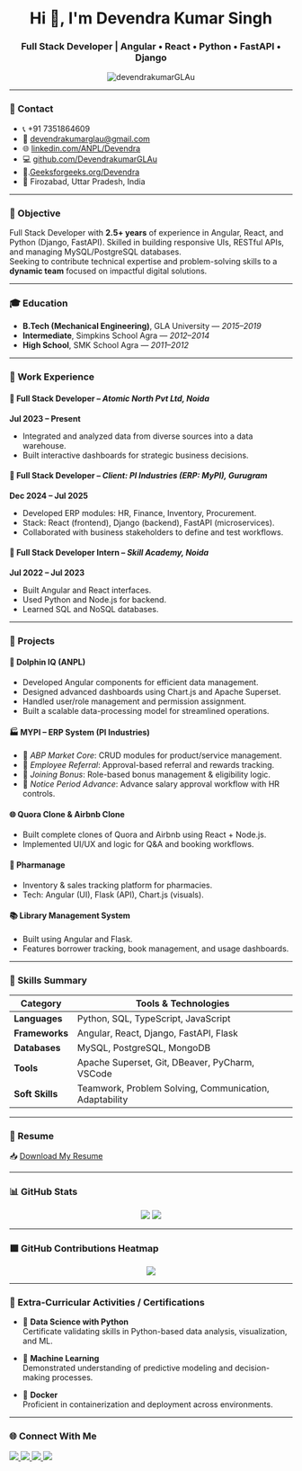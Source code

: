 <h1 align="center">Hi 👋, I'm Devendra Kumar Singh</h1>
<h3 align="center">Full Stack Developer | Angular • React • Python • FastAPI • Django</h3>

<p align="center">
  <img src="https://komarev.com/ghpvc/?username=DevendrakumarGLAu&label=Profile%20views&color=0e75b6&style=flat" alt="devendrakumarGLAu" />
</p>

---

### 📍 Contact

- 📞 +91 7351864609  
- 📧 [devendrakumarglau@gmail.com](mailto:devendrakumarglau@gmail.com)  
- 🌐 [linkedin.com/ANPL/Devendra](https://linkedin.com/ANPL/Devendra)  
- 💻 [github.com/DevendrakumarGLAu](https://github.com/DevendrakumarGLAu)
- 📝.[Geeksforgeeks.org/Devendra](https://www.geeksforgeeks.org/user/devendrakbof4/)
- 📍 Firozabad, Uttar Pradesh, India

---

### 🎯 Objective

Full Stack Developer with **2.5+ years** of experience in Angular, React, and Python (Django, FastAPI). Skilled in building responsive UIs, RESTful APIs, and managing MySQL/PostgreSQL databases.  
Seeking to contribute technical expertise and problem-solving skills to a **dynamic team** focused on impactful digital solutions.

---

### 🎓 Education

- **B.Tech (Mechanical Engineering)**, GLA University — *2015–2019*  
- **Intermediate**, Simpkins School Agra — *2012–2014*  
- **High School**, SMK School Agra — *2011–2012*

---

### 💼 Work Experience

#### 🔹 Full Stack Developer – *Atomic North Pvt Ltd, Noida*  
**Jul 2023 – Present**  
- Integrated and analyzed data from diverse sources into a data warehouse.  
- Built interactive dashboards for strategic business decisions.

#### 🔹 Full Stack Developer – *Client: PI Industries (ERP: MyPI), Gurugram*  
**Dec 2024 – Jul 2025**  
- Developed ERP modules: HR, Finance, Inventory, Procurement.  
- Stack: React (frontend), Django (backend), FastAPI (microservices).  
- Collaborated with business stakeholders to define and test workflows.

#### 🔹 Full Stack Developer Intern – *Skill Academy, Noida*  
**Jul 2022 – Jul 2023**  
- Built Angular and React interfaces.  
- Used Python and Node.js for backend.  
- Learned SQL and NoSQL databases.

---

### 🚀 Projects

#### 🐬 **Dolphin IQ (ANPL)**
- Developed Angular components for efficient data management.
- Designed advanced dashboards using Chart.js and Apache Superset.
- Handled user/role management and permission assignment.
- Built a scalable data-processing model for streamlined operations.

#### 🏭 **MYPI – ERP System (PI Industries)**
- 🔸 *ABP Market Core*: CRUD modules for product/service management.
- 🔸 *Employee Referral*: Approval-based referral and rewards tracking.
- 🔸 *Joining Bonus*: Role-based bonus management & eligibility logic.
- 🔸 *Notice Period Advance*: Advance salary approval workflow with HR controls.

#### 🌐 **Quora Clone & Airbnb Clone**
- Built complete clones of Quora and Airbnb using React + Node.js.
- Implemented UI/UX and logic for Q&A and booking workflows.

#### 💊 **Pharmanage**
- Inventory & sales tracking platform for pharmacies.
- Tech: Angular (UI), Flask (API), Chart.js (visuals).

#### 📚 **Library Management System**
- Built using Angular and Flask.
- Features borrower tracking, book management, and usage dashboards.

---

### 🧠 Skills Summary

| Category         | Tools & Technologies |
|------------------|----------------------|
| **Languages**    | Python, SQL, TypeScript, JavaScript |
| **Frameworks**   | Angular, React, Django, FastAPI, Flask |
| **Databases**    | MySQL, PostgreSQL, MongoDB |
| **Tools**        | Apache Superset, Git, DBeaver, PyCharm, VSCode |
| **Soft Skills**  | Teamwork, Problem Solving, Communication, Adaptability |

---

### 📄 Resume

📥 [Download My Resume](https://yourdomain.com/devendra_resume.pdf)

---

### 📊 GitHub Stats

<p align="center">
  <img src="https://github-readme-stats.vercel.app/api?username=DevendrakumarGLAu&theme=tokyonight&show_icons=true" />
  <img src="https://github-readme-stats.vercel.app/api/top-langs/?username=DevendrakumarGLAu&layout=compact&theme=tokyonight" />
</p>

---

### 🟩 GitHub Contributions Heatmap

<p align="center">
  <img src="https://github-readme-activity-graph.vercel.app/graph?username=DevendrakumarGLAu&theme=tokyo-night" />
</p>

---

### 🏅 Extra-Curricular Activities / Certifications

- 📘 **Data Science with Python**  
  Certificate validating skills in Python-based data analysis, visualization, and ML.

- 🧠 **Machine Learning**  
  Demonstrated understanding of predictive modeling and decision-making processes.

- 🐳 **Docker**  
  Proficient in containerization and deployment across environments.

---

### 🌐 Connect With Me

<p align="left">
  <a href="https://linkedin.com/ANPL/Devendra">
    <img src="https://img.shields.io/badge/-LinkedIn-blue?style=flat&logo=linkedin" />
  </a>
  <a href="mailto:devendrakumarglau@gmail.com">
    <img src="https://img.shields.io/badge/-Gmail-red?style=flat&logo=gmail&logoColor=white" />
  </a>
  <a href="https://github.com/DevendrakumarGLAu">
    <img src="https://img.shields.io/badge/-GitHub-black?style=flat&logo=github" />
  </a>
  <a href="https://yourdomain.com/devendra_resume.pdf">
    <img src="https://img.shields.io/badge/-Download%20Resume-green?style=flat&logo=readthedocs" />
  </a>
</p>
